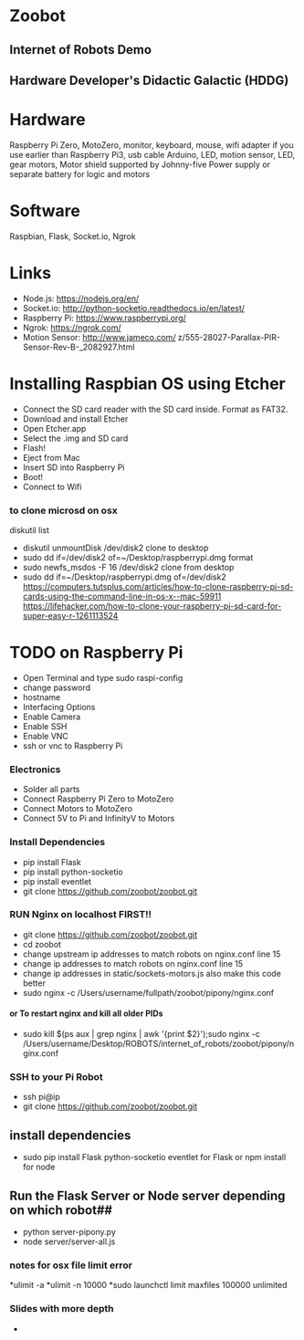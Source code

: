 # Zoobot
## Internet of Robots Demo
## Hardware Developer's Didactic Galactic (HDDG)

# Hardware
Raspberry Pi Zero, MotoZero, monitor, keyboard, mouse, wifi adapter if you use earlier than Raspberry Pi3, usb cable
Arduino, LED, motion sensor, LED, gear motors,
Motor shield supported by Johnny-five
Power supply or separate battery for logic and motors

# Software
Raspbian, Flask, Socket.io, Ngrok

# Links
* Node.js: https://nodejs.org/en/
* Socket.io: http://python-socketio.readthedocs.io/en/latest/
* Raspberry Pi: https://www.raspberrypi.org/
* Ngrok: https://ngrok.com/
* Motion Sensor: http://www.jameco.com/
z/555-28027-Parallax-PIR-Sensor-Rev-B-_2082927.html


# Installing Raspbian OS using Etcher
* Connect the SD card reader with the SD card inside. Format as FAT32.
* Download and install Etcher
* Open Etcher.app
* Select the .img and SD card
* Flash!
* Eject from Mac
* Insert SD into Raspberry Pi
* Boot!
* Connect to Wifi

### to clone microsd on osx
diskutil list
* diskutil unmountDisk /dev/disk2
clone to desktop
* sudo dd if=/dev/disk2 of=~/Desktop/raspberrypi.dmg
format
* sudo newfs_msdos -F 16 /dev/disk2
clone from desktop
* sudo dd if=~/Desktop/raspberrypi.dmg of=/dev/disk2
https://computers.tutsplus.com/articles/how-to-clone-raspberry-pi-sd-cards-using-the-command-line-in-os-x--mac-59911
https://lifehacker.com/how-to-clone-your-raspberry-pi-sd-card-for-super-easy-r-1261113524


# TODO on Raspberry Pi
* Open Terminal and type sudo raspi-config
* change password
* hostname
* Interfacing Options
* Enable Camera
* Enable SSH
* Enable VNC
* ssh or vnc to Raspberry Pi

### Electronics ##
* Solder all parts
* Connect Raspberry Pi Zero to MotoZero
* Connect Motors to MotoZero
* Connect 5V to Pi and InfinityV to Motors

### Install Dependencies
* pip install Flask
* pip install python-socketio
* pip install eventlet
* git clone https://github.com/zoobot/zoobot.git

### RUN Nginx on localhost FIRST!!
* git clone https://github.com/zoobot/zoobot.git
* cd zoobot
* change upstream ip addresses to match robots on nginx.conf line 15
* change ip addresses to match robots on nginx.conf line 15
* change ip addresses in static/sockets-motors.js also make this code better
* sudo nginx -c /Users/username/fullpath/zoobot/pipony/nginx.conf
#### or To restart nginx and kill all older PIDs
* sudo kill $(ps aux | grep nginx | awk '{print $2}');sudo nginx -c /Users/username/Desktop/ROBOTS/internet_of_robots/zoobot/pipony/nginx.conf

### SSH to your Pi Robot
* ssh pi@ip
* git clone https://github.com/zoobot/zoobot.git
##  install dependencies
* sudo pip install Flask python-socketio eventlet for Flask or npm install for node
## Run the Flask Server or Node server depending on which robot##
* python server-pipony.py
* node server/server-all.js

### notes for osx file limit error
*ulimit -a
*ulimit -n 10000
*sudo launchctl limit maxfiles 100000 unlimited

### Slides with more depth
*